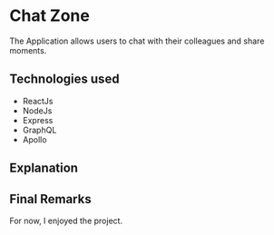 # Chat Zone

The Application allows users to chat with their colleagues and share moments.

## Technologies used

- ReactJs
- NodeJs
- Express
- GraphQL
- Apollo

## Explanation

## Final Remarks

For now, I enjoyed the project.
